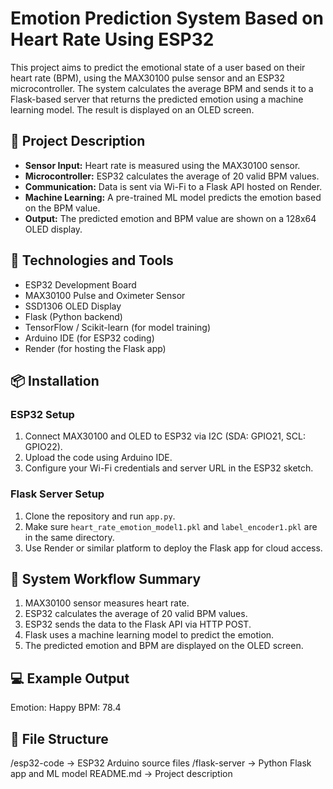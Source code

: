 # Emotion Prediction System Based on Heart Rate Using ESP32

This project aims to predict the emotional state of a user based on their heart rate (BPM), using the MAX30100 pulse sensor and an ESP32 microcontroller. The system calculates the average BPM and sends it to a Flask-based server that returns the predicted emotion using a machine learning model. The result is displayed on an OLED screen.

## 🧠 Project Description

- **Sensor Input:** Heart rate is measured using the MAX30100 sensor.
- **Microcontroller:** ESP32 calculates the average of 20 valid BPM values.
- **Communication:** Data is sent via Wi-Fi to a Flask API hosted on Render.
- **Machine Learning:** A pre-trained ML model predicts the emotion based on the BPM value.
- **Output:** The predicted emotion and BPM value are shown on a 128x64 OLED display.

## 🧰 Technologies and Tools

- ESP32 Development Board  
- MAX30100 Pulse and Oximeter Sensor  
- SSD1306 OLED Display  
- Flask (Python backend)  
- TensorFlow / Scikit-learn (for model training)  
- Arduino IDE (for ESP32 coding)  
- Render (for hosting the Flask app)

## 📦 Installation

### ESP32 Setup
1. Connect MAX30100 and OLED to ESP32 via I2C (SDA: GPIO21, SCL: GPIO22).
2. Upload the code using Arduino IDE.
3. Configure your Wi-Fi credentials and server URL in the ESP32 sketch.

### Flask Server Setup
1. Clone the repository and run `app.py`.
2. Make sure `heart_rate_emotion_model1.pkl` and `label_encoder1.pkl` are in the same directory.
3. Use Render or similar platform to deploy the Flask app for cloud access.

## 🔄 System Workflow Summary

1. MAX30100 sensor measures heart rate.
2. ESP32 calculates the average of 20 valid BPM values.
3. ESP32 sends the data to the Flask API via HTTP POST.
4. Flask uses a machine learning model to predict the emotion.
5. The predicted emotion and BPM are displayed on the OLED screen.

## 💻 Example Output
Emotion: Happy
BPM: 78.4

## 📁 File Structure

/esp32-code -> ESP32 Arduino source files
/flask-server -> Python Flask app and ML model
README.md -> Project description
